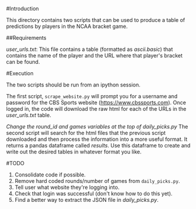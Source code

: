 #Introduction

This directory contains two scripts that can be used to produce a table of
predictions by players in the NCAA bracket game.  

##Requirements

*user_urls.txt*:  This file contains a table (formatted as *ascii.basic*) 
that contains the name of the player and the URL where that player's bracket 
can be found. 

#Execution

The two scripts should be run from an ipython session. 

The first script, `scrape_website.py` will prompt you for a username and
password for the CBS Sports website (https://www.cbssports.com). Once logged in,
the code will download the raw html for each of the URLs in the *user_urls.txt* 
table.

*Change the round_id and games variables at the top of daily_picks.py*
The second script will search for the html files that the previous script 
downloaded and then process the information into a more useful format. It 
returns a pandas dataframe called *results*. Use this dataframe to create and 
write out the desired tables in whatever format you like.

#TODO

1. Consolidate code if possible.
2. Remove hard coded rounds/number of games from `daily_picks.py`.
3. Tell user what website they're logging into.
4. Check that login was successful (don't know how to do this yet).
5. Find a better way to extract the JSON file in *daily_picks.py*. 
